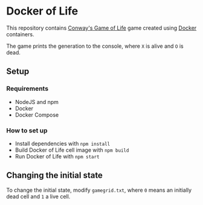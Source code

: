 # Docker of Life

This repository contains
[Conway's Game of Life](https://en.wikipedia.org/wiki/Conway's_Game_of_Life)
game created using [Docker](https://www.docker.com/) containers.

The game prints the generation to the console, where `X` is alive and `O` is dead.

## Setup

### Requirements

- NodeJS and npm
- Docker
- Docker Compose

### How to set up

- Install dependencies with `npm install`
- Build Docker of Life cell image with `npm build`
- Run Docker of Life with `npm start`

## Changing the initial state

To change the initial state, modify `gamegrid.txt`, where `0` means an initially
dead cell and `1` a live cell.
